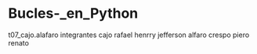 # Bucles-_en_Python
t07_cajo.alafaro
integrantes
cajo rafael henrry jefferson
alfaro crespo piero renato


